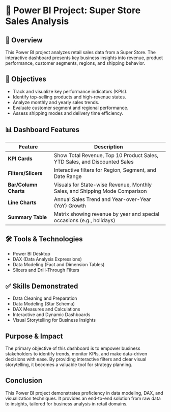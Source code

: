 # 🛒 Power BI Project: Super Store Sales Analysis

## 📌 Overview
This Power BI project analyzes retail sales data from a Super Store. The interactive dashboard presents key business insights into revenue, product performance, customer segments, regions, and shipping behavior.

## 🎯 Objectives
- Track and visualize key performance indicators (KPIs).
- Identify top-selling products and high-revenue states.
- Analyze monthly and yearly sales trends.
- Evaluate customer segment and regional performance.
- Assess shipping modes and delivery time efficiency.

## 📊 Dashboard Features

| Feature                  | Description                                                                 |
|--------------------------|-----------------------------------------------------------------------------|
| **KPI Cards**            | Show Total Revenue, Top 10 Product Sales, YTD Sales, and Discounted Sales   |
| **Filters/Slicers**      | Interactive filters for Region, Segment, and Date Range                     |
| **Bar/Column Charts**    | Visuals for State-wise Revenue, Monthly Sales, and Shipping Mode Comparison |
| **Line Charts**          | Annual Sales Trend and Year-over-Year (YoY) Growth                          |
| **Summary Table**        | Matrix showing revenue by year and special occasions (e.g., holidays)       |

## 🛠️ Tools & Technologies
- Power BI Desktop  
- DAX (Data Analysis Expressions)  
- Data Modeling (Fact and Dimension Tables)  
- Slicers and Drill-Through Filters  

## ✅ Skills Demonstrated
- Data Cleaning and Preparation  
- Data Modeling (Star Schema)  
- DAX Measures and Calculations  
- Interactive and Dynamic Dashboards  
- Visual Storytelling for Business Insights

 ## Purpose & Impact
The primary objective of this dashboard is to empower business stakeholders to identify trends, monitor KPIs, and make data-driven decisions with ease. By providing interactive filters and clear visual storytelling, it becomes a valuable tool for strategy planning.

## Conclusion
This Power BI project demonstrates proficiency in data modeling, DAX, and visualization techniques. It provides an end-to-end solution from raw data to insights, tailored for business analysis in retail domains.

